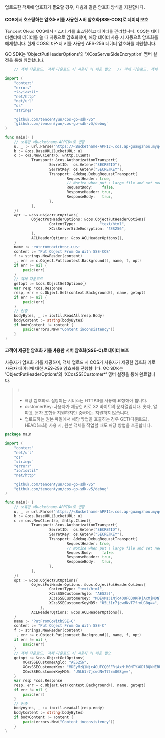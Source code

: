 
업로드한 객체에 암호화가 필요할 경우, 다음과 같은 암호화 방식을 지원합니다.

#### COS에서 호스팅하는 암호화 키를 사용한 서버 암호화(SSE-COS)로 데이터 보호

Tencent Cloud COS에서 마스터 키를 호스팅하고 데이터를 관리합니다. COS는 데이터센터에 데이터를 쓸 때 자동으로 암호화하며, 해당 데이터 사용 시 자동으로 암호화를 해제합니다. 현재 COS의 마스터 키를 사용한 AES-256 데이터 암호화를 지원합니다.

GO SDK는 'ObjectPutHeaderOptions'의 'XCosServerSideEncryption' 멤버 설정을 통해 완료합니다.

[//]: # (.cssg-snippet-put-object-sse)
```go
	// 객체 다운로드, 객체 다운로드 시 사용자 키 제공 필요	// 객체 다운로드, 객체 다운로드 시 사용자 키 package main 제공 필요

import (
	"context"
    "errors"
    "io/ioutil"
    "net/http"
    "net/url"
    "os"
    "strings"

    "github.com/tencentyun/cos-go-sdk-v5"
    "github.com/tencentyun/cos-go-sdk-v5/debug"
)

func main() {
    // 보유한 <Bucketname-APPID>로 변경
    u, _ := url.Parse("https://<Bucketname-APPID>.cos.ap-guangzhou.myqcloud.com")
    b := &cos.BaseURL{BucketURL: u}
    c := cos.NewClient(b, &http.Client{
            Transport: &cos.AuthorizationTransport{
                    SecretID:  os.Getenv("SECRETID"),
                    SecretKey: os.Getenv("SECRETKEY"),
                    Transport: &debug.DebugRequestTransport{
                            RequestHeader: true,
                            // Notice when put a large file and set need the request body, might happend out of memory error.
                            RequestBody:    false,
                            ResponseHeader: true,
                            ResponseBody:   true,
                    },
            },
    })
    opt := &cos.ObjectPutOptions{
            ObjectPutHeaderOptions: &cos.ObjectPutHeaderOptions{
                    ContentType:           "text/html",
    		        XCosServerSideEncryption: "AES256",
            },
            ACLHeaderOptions: &cos.ACLHeaderOptions{},
    }
    name := "PutFromGoWithSSE-COS"
    content := "Put Object From Go With SSE-COS"
    f := strings.NewReader(content)
    _, err := c.Object.Put(context.Background(), name, f, opt)
    if err != nil {
    	panic(err)
    }
	// 객체 다운로드
    getopt := &cos.ObjectGetOptions{}
    var resp *cos.Response
    resp, err = c.Object.Get(context.Background(), name, getopt)
    if err != nil {
    	panic(err)
    }
	// 인증
    bodyBytes, _ := ioutil.ReadAll(resp.Body)
    bodyContent := string(bodyBytes)
    if bodyContent != content {
    	panic(errors.New("Content inconsistency"))
    }
}
```

#### 고객이 제공한 암호화 키를 사용한 서버 암호화(SSE-C)로 데이터 보호

사용자가 암호화 키를 제공하며, 객체 업로드 시 COS가 사용자가 제공한 암호화 키로 사용자 데이터에 대한 AES-256 암호화를 진행합니다. GO SDK는 'ObjectPutHeaderOptions'의 'XCosSSECustomer*' 멤버 설정을 통해 완료합니다.

> !
>- 해당 암호화로 실행되는 서비스는 HTTPS를 사용해 요청해야 합니다.
>- customerKey: 사용자가 제공한 키로 32 바이트의 문자열입니다. 숫자, 알파벳, 문자 조합을 지원하지만 중국어는 지원하지 않습니다.
>- 업로드하는 원본 파일에서 해당 방법을 호출하는 경우 GET(다운로드), HEAD(조회) 사용 시, 원본 객체를 작업할 때도 해당 방법을 호출합니다.

[//]: # (.cssg-snippet-put-object-sse-c)
```go
package main

import (
	"context"
    "net/url"
    "os"
    "strings"
    "errors"
    "io/ioutil"
    "net/http"

    "github.com/tencentyun/cos-go-sdk-v5"
    "github.com/tencentyun/cos-go-sdk-v5/debug"
)

func main() {
    // 보유한 <Bucketname-APPID>로 변경
    u, _ := url.Parse("https://<Bucketname-APPID>.cos.ap-guangzhou.myqcloud.com")
    b := &cos.BaseURL{BucketURL: u}
    c := cos.NewClient(b, &http.Client{
            Transport: &cos.AuthorizationTransport{
                    SecretID:  os.Getenv("SECRETID"),
                    SecretKey: os.Getenv("SECRETKEY"),
                    Transport: &debug.DebugRequestTransport{
                            RequestHeader: true,
                            // Notice when put a large file and set need the request body, might happend out of memory error.
                            RequestBody:    false,
                            ResponseHeader: true,
                            ResponseBody:   true,
                    },
            },
    })
    opt := &cos.ObjectPutOptions{
            ObjectPutHeaderOptions: &cos.ObjectPutHeaderOptions{
                    ContentType: "text/html",
            		XCosSSECustomerAglo: "AES256",
                    XCosSSECustomerKey: "MDEyMzQ1Njc4OUFCQ0RFRjAxMjM0NTY3ODlBQkNERUY=",
                    XCosSSECustomerKeyMD5: "U5L61r7jcwdNvT7frmUG8g==",
                },
            ACLHeaderOptions: &cos.ACLHeaderOptions{},
    }
    name := "PutFromGoWithSSE-C"
    content := "Put Object From Go With SSE-C"
    f := strings.NewReader(content)
    _, err := c.Object.Put(context.Background(), name, f, opt)
    if err != nil {
    	panic(err)
    }
	// 객체 다운로드, 객체 다운로드 시 사용자 키 제공 필요
    getopt := &cos.ObjectGetOptions{
        XCosSSECustomerAglo: "AES256",
        XCosSSECustomerKey: "MDEyMzQ1Njc4OUFCQ0RFRjAxMjM0NTY3ODlBQkNERUY=",
        XCosSSECustomerKeyMD5: "U5L61r7jcwdNvT7frmUG8g==",
    }
    var resp *cos.Response
    resp, err = c.Object.Get(context.Background(), name, getopt)
    if err != nil {
        panic(err)
    }
	// 인증
    bodyBytes, _ := ioutil.ReadAll(resp.Body)
    bodyContent := string(bodyBytes)
    if bodyContent != content {
        panic(errors.New("Content inconsistency"))
    }
}
```
